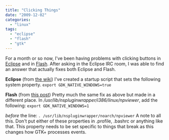 ```yaml
---
title: "Clicking Things"
date: "2009-12-02"
categories: 
  - "linux"
tags: 
  - "eclipse"
  - "flash"
  - "gtk"
---
```


For a month or so now, I've been having problems with clicking buttons in [Eclipse](http://www.eclipse.org/) and in [Flash](http://www.adobe.com/products/flash/). After asking in the Eclipse IRC room, I was able to find an answer that actually fixes both Eclipse and Flash.

**Eclipse** (from [the wiki](http://wiki.eclipse.org/IRC_FAQ#Eclipse_buttons_in_dialogs_and_other_places_are_not_working_for_me_if_I_click_them_with_the_mouse._They_work_if_I_use_the_mnemonic_key_though.2C_what.27s_going_on.3F)) I've created a startup script that sets the following system property. `export GDK_NATIVE_WINDOWS=true`

**Flash** (from [this post](http://ubuntuforums.org/showthread.php?p=8409479)) Pretty much the same fix as above but made in a different place. In _/usr/lib/nspluginwrapper/i386/linux/npviewer_, add the following: `export GDK_NATIVE_WINDOWS=1`

_before_ the line: `. /usr/lib/nspluginwrapper/noarch/npviewer` A note to all this. Don't put either of these properties in .profile, .bashrc or anything like that. This property needs to be set specific to things that break as this changes how GTK+ processes events.
